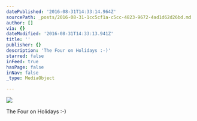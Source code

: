 ```yaml
---
datePublished: '2016-08-31T14:33:14.964Z'
sourcePath: _posts/2016-08-31-1cc5cf1a-c5cc-4823-9672-4ad1d62d26bd.md
author: []
via: {}
dateModified: '2016-08-31T14:33:13.941Z'
title: ''
publisher: {}
description: 'The Four on Holidays :-)'
starred: false
inFeed: true
hasPage: false
inNav: false
_type: MediaObject

---
```

![](https://the-grid-user-content.s3-us-west-2.amazonaws.com/0c6814a8-9ac8-458e-b758-2499a04b9921.jpg)

The Four on Holidays :-)
